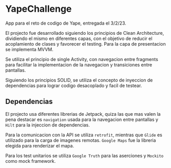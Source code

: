 # YapeChallenge

App para el reto de codigo de Yape, entregada el 3/2/23.

El projecto fue desarrollado siguiendo los principios de Clean Architecture, dividiendo el mismo en diferentes capas, con el objetivo de reducir el acoplamiento de clases y favorecer el testing. Para la capa de presentacion se implementa MVVM.

Se utiliza el principio de single Activity, con navegacion entre fragments para facilitar la implementacion de la navegacion y transiciones entre pantallas.


Siguiendo los principios SOLID, se utiliza el concepto de inyeccion de dependencias para lograr codigo desacoplado y facil de testear.

## Dependencias
El projecto usa diferentes librerias de Jetpack, quiza las que mas valen la pena destacar es `navigation` usada para la navegacion entre pantallas y `Hilt` para la injeccion de dependencias.

Para la comunicacion con la API se utiliza `retrofit`, mientras que `Glide` es utilizado para la carga de imagenes remotas. `Google Maps` fue la libreria elegida para renderizar el mapa.

Para los test unitarios se utiliza `Google Truth` para las aserciones y `Mockito` como mock framework.

